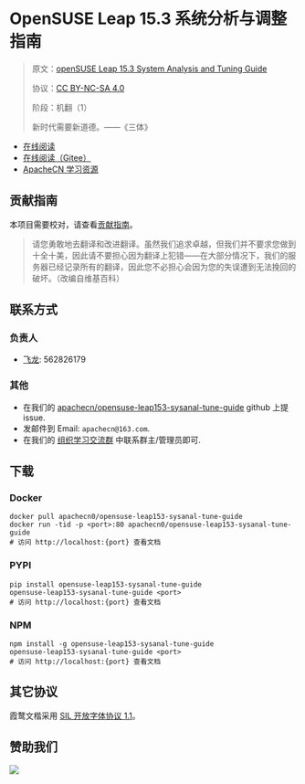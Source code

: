 # OpenSUSE Leap 15.3 系统分析与调整指南

> 原文：[openSUSE Leap 15.3 System Analysis and Tuning Guide](https://doc.opensuse.org/documentation/leap/tuning/html/book-tuning/index.html)
> 
> 协议：[CC BY-NC-SA 4.0](http://creativecommons.org/licenses/by-nc-sa/4.0/)
> 
> 阶段：机翻（1）
> 
> 新时代需要新道德。——《三体》

* [在线阅读](https://opensuse-satg.apachecn.org)
* [在线阅读（Gitee）](https://apachecn.gitee.io/doc-template/)
* [ApacheCN 学习资源](http://docs.apachecn.org/)

## 贡献指南

本项目需要校对，请查看[贡献指南](CONTRIBUTING.md)。

> 请您勇敢地去翻译和改进翻译。虽然我们追求卓越，但我们并不要求您做到十全十美，因此请不要担心因为翻译上犯错——在大部分情况下，我们的服务器已经记录所有的翻译，因此您不必担心会因为您的失误遭到无法挽回的破坏。（改编自维基百科）

## 联系方式

### 负责人

* [飞龙](https://github.com/wizardforcel): 562826179

### 其他

*   在我们的 [apachecn/opensuse-leap153-sysanal-tune-guide](https://github.com/apachecn/opensuse-leap153-sysanal-tune-guide) github 上提 issue.
*   发邮件到 Email: `apachecn@163.com`.
*   在我们的 [组织学习交流群](https://www.apachecn.org/#/docs/join) 中联系群主/管理员即可.

## 下载

### Docker

```
docker pull apachecn0/opensuse-leap153-sysanal-tune-guide
docker run -tid -p <port>:80 apachecn0/opensuse-leap153-sysanal-tune-guide
# 访问 http://localhost:{port} 查看文档
```

### PYPI

```
pip install opensuse-leap153-sysanal-tune-guide
opensuse-leap153-sysanal-tune-guide <port>
# 访问 http://localhost:{port} 查看文档
```

### NPM

```
npm install -g opensuse-leap153-sysanal-tune-guide
opensuse-leap153-sysanal-tune-guide <port>
# 访问 http://localhost:{port} 查看文档
```

## 其它协议

霞鹜文楷采用 [SIL 开放字体协议 1.1](https://github.com/lxgw/LxgwWenKai/blob/main/SIL_Open_Font_License_1.1.txt)。

## 赞助我们

![](http://data.apachecn.org/img/about/donate.jpg)
